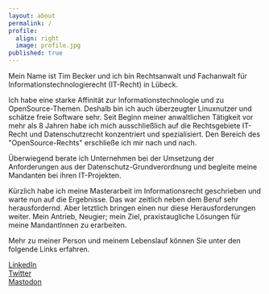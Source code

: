 ```yaml
---
layout: about
permalink: /
profile:
  align: right
  image: profile.jpg
published: true
---
```


Mein Name ist Tim Becker und ich bin Rechtsanwalt und Fachanwalt für Informationstechnologierecht (IT-Recht) in Lübeck. 

Ich habe eine starke Affinität zur Informationstechnologie und zu OpenSource-Themen. Deshalb bin ich auch überzeugter Linuxnutzer und schätze freie Software sehr. Seit Beginn meiner anwaltlichen Tätigkeit vor mehr als 8 Jahren habe ich mich ausschließlich auf die Rechtsgebiete IT-Recht und Datenschutzrecht konzentriert und spezialisiert. Den Bereich des "OpenSource-Rechts" erschließe ich mir nach und nach.

Überwiegend berate ich Unternehmen bei der Umsetzung der Anforderungen aus der Datenschutz-Grundverordnung und begleite meine Mandanten bei ihren IT-Projekten.

Kürzlich habe ich meine Masterarbeit im Informationsrecht geschrieben und warte nun auf die Ergebnisse. Das war zeitlich neben dem Beruf sehr herausfordernd. Aber letztlich bringen einen nur diese Herausforderungen weiter. Mein Antrieb, Neugier; mein Ziel, praxistaugliche Lösungen für meine MandantInnen zu erarbeiten.

Mehr zu meiner Person und meinem Lebenslauf können Sie unter den folgende Links erfahren.

[LinkedIn](<https://www.linkedin.com/in/becker-tim/>)\
[Twitter](<https://twitter.com/ra_tbecker>)\
[Mastodon](<@timbecker@digitalcourage.social>)